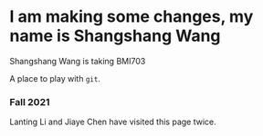 # I am making some changes, my name is Shangshang Wang

Shangshang Wang is taking BMI703

A place to play with `git`.

### Fall 2021



Lanting Li and Jiaye Chen have visited this page twice.
